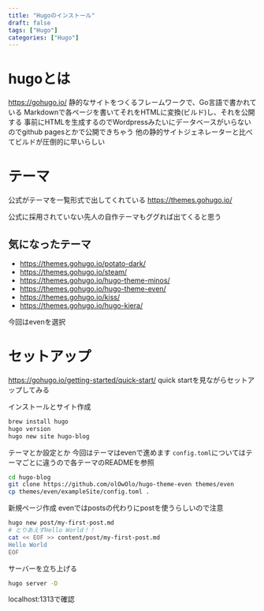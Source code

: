 ```yaml
---
title: "Hugoのインストール"
draft: false
tags: ["Hugo"]
categories: ["Hugo"]
---
```



# hugoとは
https://gohugo.io/
静的なサイトをつくるフレームワークで、Go言語で書かれている
Markdownで各ページを書いてそれをHTMLに変換(ビルド)し、それを公開する
事前にHTMLを生成するのでWordpressみたいにデータベースがいらないのでgithub pagesとかで公開できちゃう
他の静的サイトジェネレーターと比べてビルドが圧倒的に早いらしい

# テーマ
公式がテーマを一覧形式で出してくれている
https://themes.gohugo.io/

公式に採用されていない先人の自作テーマもググれば出てくると思う

## 気になったテーマ
- https://themes.gohugo.io/potato-dark/
- https://themes.gohugo.io/steam/
- https://themes.gohugo.io/hugo-theme-minos/
- https://themes.gohugo.io/hugo-theme-even/
- https://themes.gohugo.io/kiss/
- https://themes.gohugo.io/hugo-kiera/

今回はevenを選択


# セットアップ
https://gohugo.io/getting-started/quick-start/
quick startを見ながらセットアップしてみる

インストールとサイト作成
```bash
brew install hugo
hugo version
hugo new site hugo-blog
```

テーマとか設定とか
今回はテーマはevenで進めます
`config.toml`についてはテーマごとに違うので各テーマのREADMEを参照
```bash
cd hugo-blog
git clone https://github.com/olOwOlo/hugo-theme-even themes/even
cp themes/even/exampleSite/config.toml .
```

新規ページ作成
evenではpostsの代わりにpostを使うらしいので注意
```bash
hugo new post/my-first-post.md
# とりあえずHello World！！
cat << EOF >> content/post/my-first-post.md
Hello World
EOF
```
サーバーを立ち上げる
```bash
hugo server -D
```
localhost:1313で確認
